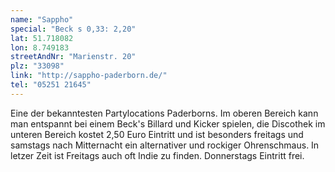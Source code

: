 ```yaml
---
name: "Sappho"
special: "Beck s 0,33: 2,20"
lat: 51.718082
lon: 8.749183
streetAndNr: "Marienstr. 20"
plz: "33098"
link: "http://sappho-paderborn.de/"
tel: "05251 21645"
---
```

Eine der bekanntesten Partylocations Paderborns. Im oberen Bereich kann man entspannt bei einem Beck's Billard und Kicker spielen, die Discothek im unteren Bereich kostet 2,50 Euro Eintritt und ist besonders freitags und samstags nach Mitternacht ein alternativer und rockiger Ohrenschmaus. In letzer Zeit ist Freitags auch oft Indie zu finden. Donnerstags Eintritt frei.